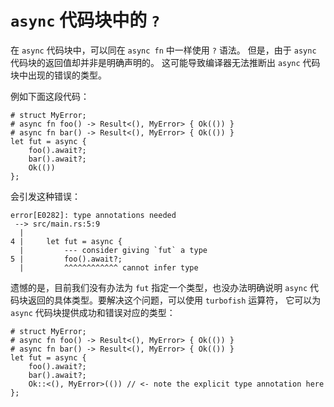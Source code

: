 # `async` 代码块中的 `?`

在 `async` 代码块中，可以同在 `async fn` 中一样使用 `?` 语法。
但是，由于 `async` 代码块的返回值却并非是明确声明的。
这可能导致编译器无法推断出 `async` 代码块中出现的错误的类型。

例如下面这段代码：

```rust,edition2018
# struct MyError;
# async fn foo() -> Result<(), MyError> { Ok(()) }
# async fn bar() -> Result<(), MyError> { Ok(()) }
let fut = async {
    foo().await?;
    bar().await?;
    Ok(())
};
```

会引发这种错误：

```
error[E0282]: type annotations needed
 --> src/main.rs:5:9
  |
4 |     let fut = async {
  |         --- consider giving `fut` a type
5 |         foo().await?;
  |         ^^^^^^^^^^^^ cannot infer type
```

遗憾的是，目前我们没有办法为 `fut` 指定一个类型，也没办法明确说明 `async`
代码块返回的具体类型。要解决这个问题，可以使用 `turbofish` 运算符，
它可以为 `async` 代码块提供成功和错误对应的类型：

```rust,edition2018
# struct MyError;
# async fn foo() -> Result<(), MyError> { Ok(()) }
# async fn bar() -> Result<(), MyError> { Ok(()) }
let fut = async {
    foo().await?;
    bar().await?;
    Ok::<(), MyError>(()) // <- note the explicit type annotation here
};
```


